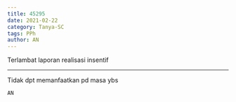 ```yaml
---
title: 45295
date: 2021-02-22
category: Tanya-SC
tags: PPh
author: AN
---
```


Terlambat laporan realisasi insentif

---

Tidak dpt memanfaatkan pd masa ybs

`AN`
